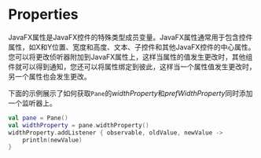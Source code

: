 # Properties

JavaFX属性是JavaFX控件的特殊类型成员变量。JavaFX属性通常用于包含控件属性，如X和Y位置、宽度和高度、文本、子控件和其他JavaFX控件的中心属性。您可以将更改侦听器附加到JavaFX属性上，这样当属性的值发生更改时，其他组件就可以得到通知，您还可以将属性绑定到彼此，这样当一个属性值发生更改时，另一个属性也会发生更改。

下面的示例展示了如何获取`Pane`的*widthProperty*和*prefWidthProperty*同时添加一个监听器上。

```kotlin
val pane = Pane()
val widthProperty = pane.widthProperty()
widthProperty.addListener { observable, oldValue, newValue ->
    println(newValue)
}
```



